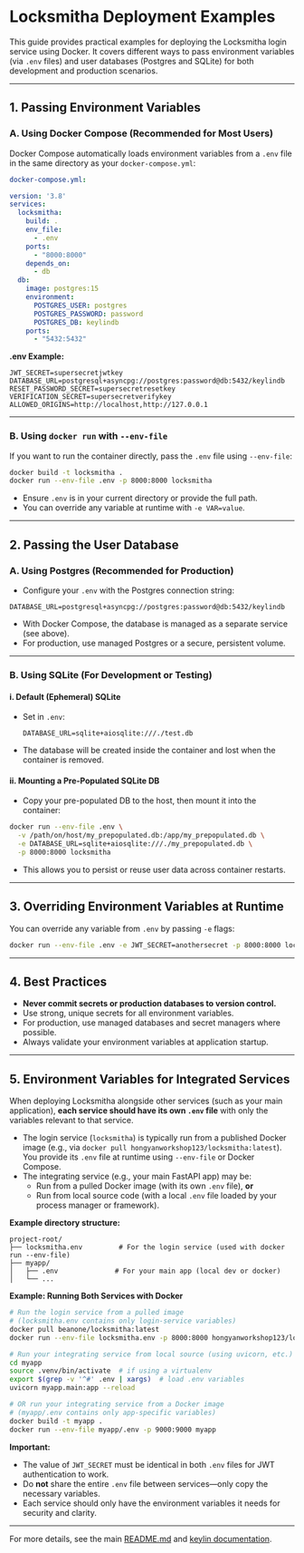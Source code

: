 # Locksmitha Deployment Examples

This guide provides practical examples for deploying the Locksmitha login service using Docker. It covers different ways to pass environment variables (via `.env` files) and user databases (Postgres and SQLite) for both development and production scenarios.

---

## 1. Passing Environment Variables

### **A. Using Docker Compose (Recommended for Most Users)**

Docker Compose automatically loads environment variables from a `.env` file in the same directory as your `docker-compose.yml`:

```yaml
docker-compose.yml:

version: '3.8'
services:
  locksmitha:
    build: .
    env_file:
      - .env
    ports:
      - "8000:8000"
    depends_on:
      - db
  db:
    image: postgres:15
    environment:
      POSTGRES_USER: postgres
      POSTGRES_PASSWORD: password
      POSTGRES_DB: keylindb
    ports:
      - "5432:5432"
```

**.env Example:**
```env
JWT_SECRET=supersecretjwtkey
DATABASE_URL=postgresql+asyncpg://postgres:password@db:5432/keylindb
RESET_PASSWORD_SECRET=supersecretresetkey
VERIFICATION_SECRET=supersecretverifykey
ALLOWED_ORIGINS=http://localhost,http://127.0.0.1
```

---

### **B. Using `docker run` with `--env-file`**

If you want to run the container directly, pass the `.env` file using `--env-file`:

```bash
docker build -t locksmitha .
docker run --env-file .env -p 8000:8000 locksmitha
```

- Ensure `.env` is in your current directory or provide the full path.
- You can override any variable at runtime with `-e VAR=value`.

---

## 2. Passing the User Database

### **A. Using Postgres (Recommended for Production)**

- Configure your `.env` with the Postgres connection string:

```env
DATABASE_URL=postgresql+asyncpg://postgres:password@db:5432/keylindb
```

- With Docker Compose, the database is managed as a separate service (see above).
- For production, use managed Postgres or a secure, persistent volume.

---

### **B. Using SQLite (For Development or Testing)**

#### **i. Default (Ephemeral) SQLite**

- Set in `.env`:
  ```env
  DATABASE_URL=sqlite+aiosqlite:///./test.db
  ```
- The database will be created inside the container and lost when the container is removed.

#### **ii. Mounting a Pre-Populated SQLite DB**

- Copy your pre-populated DB to the host, then mount it into the container:

```bash
docker run --env-file .env \
  -v /path/on/host/my_prepopulated.db:/app/my_prepopulated.db \
  -e DATABASE_URL=sqlite+aiosqlite:///./my_prepopulated.db \
  -p 8000:8000 locksmitha
```

- This allows you to persist or reuse user data across container restarts.

---

## 3. Overriding Environment Variables at Runtime

You can override any variable from `.env` by passing `-e` flags:

```bash
docker run --env-file .env -e JWT_SECRET=anothersecret -p 8000:8000 locksmitha
```

---

## 4. Best Practices

- **Never commit secrets or production databases to version control.**
- Use strong, unique secrets for all environment variables.
- For production, use managed databases and secret managers where possible.
- Always validate your environment variables at application startup.

---

## 5. Environment Variables for Integrated Services

When deploying Locksmitha alongside other services (such as your main application), **each service should have its own `.env` file** with only the variables relevant to that service.

- The login service (`locksmitha`) is typically run from a published Docker image (e.g., via `docker pull hongyanworkshop123/locksmitha:latest`). You provide its `.env` file at runtime using `--env-file` or Docker Compose.
- The integrating service (e.g., your main FastAPI app) may be:
  - Run from a pulled Docker image (with its own `.env` file), **or**
  - Run from local source code (with a local `.env` file loaded by your process manager or framework).

**Example directory structure:**
```
project-root/
├── locksmitha.env         # For the login service (used with docker run --env-file)
├── myapp/
│   ├── .env              # For your main app (local dev or docker)
│   └── ...
```

**Example: Running Both Services with Docker**

```bash
# Run the login service from a pulled image
# (locksmitha.env contains only login-service variables)
docker pull beanone/locksmitha:latest
docker run --env-file locksmitha.env -p 8000:8000 hongyanworkshop123/locksmitha:latest

# Run your integrating service from local source (using uvicorn, etc.)
cd myapp
source .venv/bin/activate  # if using a virtualenv
export $(grep -v '^#' .env | xargs)  # load .env variables
uvicorn myapp.main:app --reload

# OR run your integrating service from a Docker image
# (myapp/.env contains only app-specific variables)
docker build -t myapp .
docker run --env-file myapp/.env -p 9000:9000 myapp
```

**Important:**
- The value of `JWT_SECRET` must be identical in both `.env` files for JWT authentication to work.
- Do **not** share the entire `.env` file between services—only copy the necessary variables.
- Each service should only have the environment variables it needs for security and clarity.

---

For more details, see the main [README.md](../README.md) and [keylin documentation](https://github.com/beanone/keylin).
